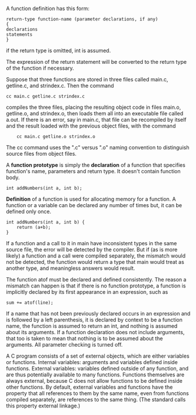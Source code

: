 A function definition has this form:
```
return-type function-name (parameter declarations, if any)
{
declarations
statements
}
```

if the return type is omitted, int is assumed.

The expression of the return statement will be converted to the return type of the function if necessary.

Suppose that three functions are stored in three files called main.c, getline.c, and strindex.c. Then the command
```
cc main.c getline.c strindex.c
```
compiles the three files, placing the resulting object code in files main.o, getline.o, and strindex.o, then loads them all into an executable
file called a.out. If there is an error, say in main.c, that file can be recompiled by itself and the result loaded with the previous object files, with the command
```
    cc main.c getline.o strindex.o
```
The cc command uses the ".c" versus ".o" naming convention to distinguish source files from object files.

A **function prototype** is simply the **declaration** of a function that specifies function's name, parameters and return type. It doesn't contain function body.
```
int addNumbers(int a, int b); 
```

**Definition** of a function is used for allocating memory for a function. A function or a variable can be declared any number of times but, it can be defined only once.
```
int addNumbers(int a, int b) {
    return (a+b);
}
```
If a function and a call to it in main have inconsistent types in the same source file, the error will be detected by the compiler.
But if (as is more likely) a function and a call were compiled separately, the mismatch would not be detected, the function would return a type that main would treat as another type, and meaningless answers would result.

The function atof must be declared and defined consistently.
The reason a mismatch can happen is that if there is no function prototype, a function is implicitly declared by its first appearance in an expression, such as
```
sum += atof(line);
```
If a name that has not been previously declared occurs in an expression and is followed by a left parenthesis, it is declared by context to be a function name, the function is assumed to return an int, and nothing is assumed about its arguments.
If a function declaration does not include arguments, that too is taken to mean that nothing is to be assumed about the arguments. All parameter checking is turned off.

A C program consists of a set of external objects, which are either variables or functions.
Internal variables: arguments and variables defined inside functions.
External variables: variables defined outside of any function, and are thus potentially available to many functions.
Functions themselves are always external, because C does not allow functions to be defined inside other functions.
By default, external variables and functions have the property that all references to them by the same name, even from functions compiled separately, are references to the same thing. (The standard calls this property external linkage.)

 
 
